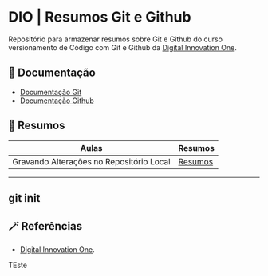 
# DIO | Resumos Git e Github

Repositório para armazenar resumos sobre Git e Github do curso versionamento de Código com Git e Github da [Digital Innovation One](https://www.dio.me).

## 📖 Documentação
- [Documentação Git](https://git-scm.com/doc)
- [Documentação Github](https://docs.github.com)

## 📱 Resumos

| Aulas | Resumos |
|-------|---------|
|Gravando Alterações no Repositório Local | [Resumos]() |

---
git init 
---

## 🪄 Referências

- [Digital Innovation One]().

TEste